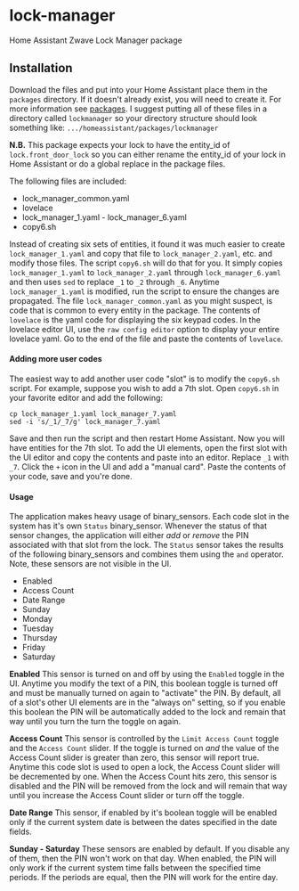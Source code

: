 # lock-manager
Home Assistant Zwave Lock Manager package

## Installation

Download the files and put into your Home Assistant place them in the `packages` directory.  If it doesn't already exist, you will need to create it.  For more information see [packages](https://www.home-assistant.io/docs/configuration/packages/).  I suggest putting all of these files in a directory called `lockmanager` so your directory structure should look something like: `.../homeassistant/packages/lockmanager`

**N.B.**  This package expects your lock to have the entity_id of `lock.front_door_lock` so you can either rename the entity_id of your lock in Home Assistant or do a global replace in the package files. 

The following files are included: 
* lock_manager_common.yaml
* lovelace
* lock_manager_1.yaml - lock_manager_6.yaml
* copy6.sh

Instead of creating six sets of entities, it found it was much easier to create `lock_manager_1.yaml` and copy that file to `lock_manager_2.yaml`, etc. and modify those files.  The script `copy6.sh` will do that for you.  It simply copies `lock_manager_1.yaml` to `lock_manager_2.yaml` through `lock_manager_6.yaml` and then uses `sed` to replace `_1` to `_2` through `_6`.  Anytime `lock_manager_1.yaml` is modified, run the script to ensure the changes are propagated.  The file `lock_manager_common.yaml` as you might suspect, is code that is common to every entity in the package.  The contents of `lovelace` is the yaml code for displaying the six keypad codes.  In the lovelace editor UI, use the `raw config editor` option to display your entire lovelace yaml.  Go to the end of the file and paste the contents of `lovelace`.

#### Adding more user codes

The easiest way to add another user code "slot" is to modify the `copy6.sh` script.  For example, suppose you wish to add a 7th slot.  Open `copy6.sh` in your favorite editor and add the following:

    cp lock_manager_1.yaml lock_manager_7.yaml
    sed -i 's/_1/_7/g' lock_manager_7.yaml
 
Save and then run the script and then restart Home Assistant.  Now you will have entities for the 7th slot.  To add the UI elements, open the first slot with the UI editor and copy the contents and paste into an editor.  Replace `_1` with `_7`.  Click the `+` icon in the UI and add a "manual card".  Paste the contents of your code, save and you're done.

#### Usage

The application makes heavy usage of binary_sensors.  Each code slot in the system has it's own `Status` binary_sensor.  Whenever the status of that sensor changes, the application will either *add* or *remove* the PIN associated with that slot from the lock.  The `Status` sensor takes the results of the following binary_sensors and combines them using the `and` operator.  Note, these sensors are not visible in the UI.

* Enabled
* Access Count
* Date Range
* Sunday
* Monday
* Tuesday
* Thursday
* Friday
* Saturday

**Enabled**  This sensor is turned on and off by using the `Enabled` toggle in the UI.  Anytime you modify the text of a PIN, this boolean toggle is turned off and must be manually turned on again to "activate" the PIN.  By default, all of a slot's other UI elements are in the "always on" setting, so if you enable this boolean the PIN will be automatically added to the lock and remain that way until you turn the turn the toggle on again.

**Access Count**  This sensor is controlled by the `Limit Access Count` toggle and the `Access Count` slider.  If the toggle is turned on *and* the value of the Access Count slider is greater than zero, this sensor will report true.  Anytime this code slot is used to open a lock, the Access Count slider will be decremented by one.  When the Access Count hits zero, this sensor is disabled and the PIN will be removed from the lock and will remain that way until you increase the Access Count slider or turn off the toggle.

**Date Range**  This sensor, if enabled by it's boolean toggle will be enabled only if the current system date is between the dates specified in the date fields.

**Sunday - Saturday**  These sensors are enabled by default.  If you disable any of them, then the PIN won't work on that day.  When enabled, the PIN will only work if the current system time falls between the specified time periods.  If the periods are equal, then the PIN will work for the entire day.
